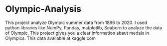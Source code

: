 # Olympic-Analysis
This project analyze Olympic summer data from 1896 to 2020.
I used python libraries like NumPy, Pandas, matplotlib, Seaborn to analyze the data of Olympic.
This project gives you a clear information abaut medals in Olympics.
This data available at kaggle.com 
